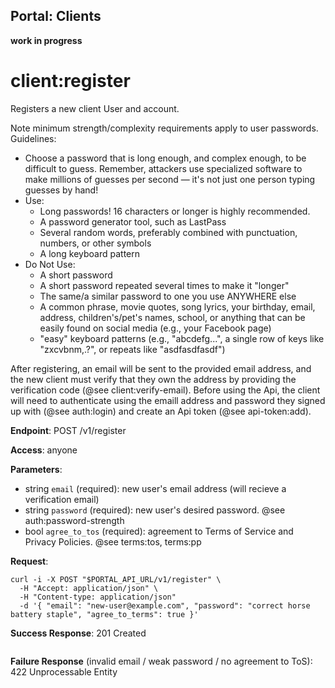 Portal: Clients
---------------

**work in progress**

client:register
===============

Registers a new client User and account.

Note minimum strength/complexity requirements apply to user passwords. Guidelines:
- Choose a password that is long enough, and complex enough, to be difficult to guess. Remember, attackers use specialized software to make millions of guesses per second — it's not just one person typing guesses by hand!
- Use:
  - Long passwords! 16 characters or longer is highly recommended.
  - A password generator tool, such as LastPass
  - Several random words, preferably combined with punctuation, numbers, or other symbols
  - A long keyboard pattern
- Do Not Use:
  - A short password
  - A short password repeated several times to make it "longer"
  - The same/a similar password to one you use ANYWHERE else
  - A common phrase, movie quotes, song lyrics, your birthday, email, address, children's/pet's names, school, or anything that can be easily found on social media (e.g., your Facebook page)
  - "easy" keyboard patterns (e.g., "abcdefg...", a single row of keys like "zxcvbnm,.?", or repeats like "asdfasdfasdf")

After registering, an email will be sent to the provided email address, and the new client must verify that they own the address by providing the verification code (@see client:verify-email).
Before using the Api, the client will need to authenticate using the emaill address and password they signed up with (@see auth:login) and create an Api token (@see api-token:add).

**Endpoint**: POST /v1/register

**Access**: anyone

**Parameters**:
- string `email` (required): new user's email address (will recieve a verification email)
- string `password` (required): new user's desired password. @see auth:password-strength
- bool `agree_to_tos` (required): agreement to Terms of Service and Privacy Policies. @see terms:tos, terms:pp

**Request**:
```
curl -i -X POST "$PORTAL_API_URL/v1/register" \
  -H "Accept: application/json" \
  -H "Content-type: application/json"
  -d '{ "email": "new-user@example.com", "password": "correct horse battery staple", "agree_to_terms": true }'
```

**Success Response**: 201 Created
```

```

**Failure Response** (invalid email / weak password / no agreement to ToS): 422 Unprocessable Entity
